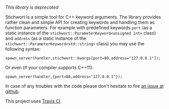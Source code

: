 *This library is deprecated*

Stichwort is a simple tool for C++ keyword arguments. The library provides rather
clean and simple API for creating keywords and handling them as function parameters.
For example with predefined keywords `port` (as a static instance of the 
`stichwort::ParameterKeyword<unsigned int>` class) and `address` 
(as a static instance of the `stichwort::ParameterKeyword<std::string>` class) 
you may use the following syntax:

	spawn_server(handler,stichwort::kwargs[port=80,address="127.0.0.1"]);

Or even (if your compiler supports C++11):

	spawn_server(handler,{port=80,address="127.0.0.1"});

In case of any troubles with the code please don't hesitate to fire 
[an issue at github](https://github.com/lisitsyn/stichwort/issues/new).

This project uses [Travis CI](https://travis-ci.org/lisitsyn/stichwort).

